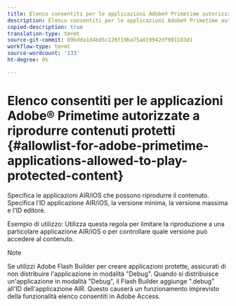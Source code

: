```yaml
---
title: Elenco consentiti per le applicazioni Adobe® Primetime autorizzate a riprodurre contenuti protetti
description: Elenco consentiti per le applicazioni Adobe® Primetime autorizzate a riprodurre contenuti protetti
copied-description: true
translation-type: tm+mt
source-git-commit: 89bdda1d4bd5c126f19ba75a819942df901183d1
workflow-type: tm+mt
source-wordcount: '133'
ht-degree: 0%

---
```



# Elenco consentiti per le applicazioni Adobe® Primetime autorizzate a riprodurre contenuti protetti {#allowlist-for-adobe-primetime-applications-allowed-to-play-protected-content}

Specifica le applicazioni AIR/iOS che possono riprodurre il contenuto. Specifica l’ID applicazione AIR/iOS, la versione minima, la versione massima e l’ID editore.

Esempio di utilizzo: Utilizza questa regola per limitare la riproduzione a una particolare applicazione AIR/iOS o per controllare quale versione può accedere al contenuto.

>[!NOTE]
>
>Se utilizzi Adobe Flash Builder per creare applicazioni protette, assicurati di non distribuire l&#39;applicazione in modalità &quot;Debug&quot;. Quando si distribuisce un&#39;applicazione in modalità &quot;Debug&quot;, il Flash Builder aggiunge &quot;.debug&quot; all&#39;ID dell&#39;applicazione AIR. Questo causerà un funzionamento imprevisto della funzionalità elenco consentiti in Adobe Access.

